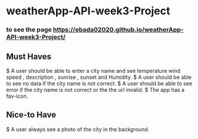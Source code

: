 # weatherApp-API-week3-Project

### to see the page  https://ebada02020.github.io/weatherApp-API-week3-Project/

## Must Haves

$ A user should be able to enter a city name and see temperature wind speed , description , sunrise , sunset and Humidity.
$ A user should be able to see no data if the city name is not correct.
$ A user should be able to see error if the city name is not correct or the the url invalid.
$ The app has a fav-icon.
## Nice-to Have

$ A user always see a photo of the city in the background.
